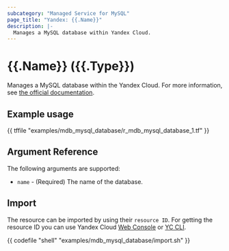 ```yaml
---
subcategory: "Managed Service for MySQL"
page_title: "Yandex: {{.Name}}"
description: |-
  Manages a MySQL database within Yandex Cloud.
---
```


# {{.Name}} ({{.Type}})

Manages a MySQL database within the Yandex Cloud. For more information, see [the official documentation](https://yandex.cloud/docs/managed-mysql/).

## Example usage

{{ tffile "examples/mdb_mysql_database/r_mdb_mysql_database_1.tf" }}

## Argument Reference

The following arguments are supported:

* `name` - (Required) The name of the database.

## Import

The resource can be imported by using their `resource ID`. For getting the resource ID you can use Yandex Cloud [Web Console](https://console.yandex.cloud) or [YC CLI](https://yandex.cloud/docs/cli/quickstart).

{{ codefile "shell" "examples/mdb_mysql_database/import.sh" }}
